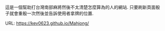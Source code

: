 這是一個幫助打台灣南部麻將然後不太清楚怎麼算為的人的網站. 只要刷新頁面骰子就會重骰一次然後並告訴使用者拿牌的位置.

URL: https://kev0623.github.io/Mahjong/
